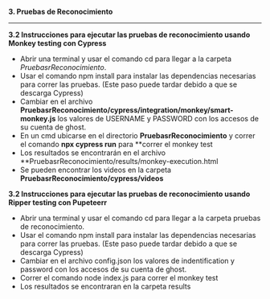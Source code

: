 **3. Pruebas de Reconocimiento**
***********************
**3.2 Instrucciones para ejecutar las pruebas de reconocimiento usando Monkey testing con Cypress**

- Abrir una terminal y usar el comando cd para llegar a la carpeta *PruebasrReconocimiento*.
- Usar el comando npm install para instalar las dependencias necesarias para correr las pruebas.
   (Este paso puede tardar debido a que se descarga Cypress)
- Cambiar en el archivo **PruebasrReconocimiento/cypress/integration/monkey/smart-monkey.js** los valores de USERNAME y PASSWORD con los accesos de su cuenta de ghost.
- En un cmd ubicarse en el directorio **PruebasrReconocimiento** y correr el comando **npx cypress run** para **correr el monkey test
- Los resultados se encontrarán en el archivo **PruebasrReconocimiento/results/monkey-execution.html
- Se pueden encontrar los videos en la carpeta **PruebasrReconocimiento/cypress/videos**

**3.2 Instrucciones para ejecutar las pruebas de reconocimiento usando Ripper testing con Pupeteerr**

- Abrir una terminal y usar el comando cd para llegar a la carpeta pruebas de reconocimiento.
- Usar el comando npm install para instalar las dependencias necesarias para correr las pruebas.
   (Este paso puede tardar debido a que se descarga Cypress)
- Cambiar en el archivo config.json los valores de indentification y password con los accesos de su cuenta de ghost.
- Correr el comando node index.js para correr el monkey test
- Los resultados se encontraran en la carpeta results